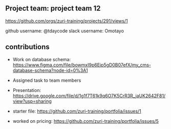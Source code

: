 ## Project team: project team 12
https://github.com/orgs/zuri-training/projects/291/views/1

github username: @tdaycode
slack username: Omotayo

## contributions
* Work on database schema: https://www.figma.com/file/bowmxI9p6Ejp5gD0B07efX/my_cms-database-schema?node-id=0%3A1

* Assigned task to team members 

* Presentation: https://drive.google.com/file/d/1g1f7T61k9q6O7K5CrR3R_jaUK2642F81/view?usp=sharing

*  starter file: https://github.com/zuri-training/portfolia/issues/1

* worked on pricing: https://github.com/zuri-training/portfolia/issues/5

